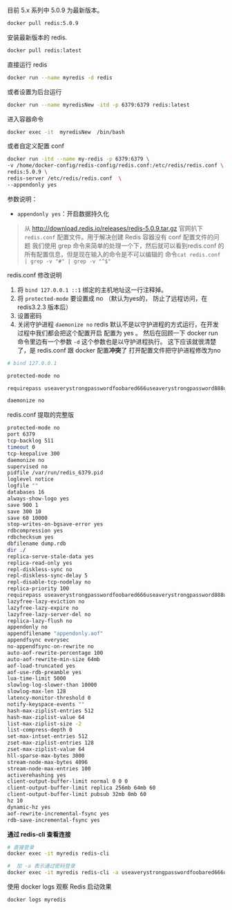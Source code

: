 目前 5.x 系列中 5.0.9 为最新版本。

```sh
docker pull redis:5.0.9
```

安装最新版本的 redis.

```sh
docker pull redis:latest
```

直接运行 redis

```sh
docker run --name myredis -d redis
```

或者设置为后台运行

```sh
docker run --name myredisNew -itd -p 6379:6379 redis:latest
```

进入容器命令

```sh
docker exec -it  myredisNew  /bin/bash
```

或者自定义配置 conf

```sh
docker run -itd --name my-redis -p 6379:6379 \
-v /home/docker-config/redis-config/redis.conf:/etc/redis/redis.conf \
redis:5.0.9 \
redis-server /etc/redis/redis.conf  \
--appendonly yes
```

参数说明：

* `appendonly yes`：开启数据持久化

> 从 <http://download.redis.io/releases/redis-5.0.9.tar.gz> 官网扒下 `redis.conf` 配置文件。用于解决创建 Redis 容器没有 conf 配置文件的问题
> 我们使用 grep 命令来简单的处理一个下，然后就可以看到redis.conf 的所有配置信息，但是现在输入的命令是不可以编辑的
命令`cat redis.conf | grep -v "#" | grep -v "^$"`

redis.conf 修改说明

1. 将 `bind 127.0.0.1 ::1` 绑定的主机地址这一行注释掉。
2. 将 `protected-mode` 要设置成 no （默认为yes的， 防止了远程访问，在 redis3.2.3 版本后）
3. 设置密码
4. 关闭守护进程 `daemonize no` redis 默认不是以守护进程的方式运行，在开发过程中我们都会把这个配置开启  配置为 yes  。
然后在回顾一下 docker run 命令里边有一个参数 `-d` 这个参数也是以守护进程执行。
这下应该就很清楚了，是 redis.conf 跟 docker 配置**冲突**了
打开配置文件把守护进程修改为no

```sh
# bind 127.0.0.1

protected-mode no

requirepass useaverystrongpasswordfoobared666useaverystrongpassword888useaverystrongpassword999useaverystrongpassword110

daemonize no
```

redis.conf 提取的完整版

```sh
protected-mode no
port 6379
tcp-backlog 511
timeout 0
tcp-keepalive 300
daemonize no
supervised no
pidfile /var/run/redis_6379.pid
loglevel notice
logfile ""
databases 16
always-show-logo yes
save 900 1
save 300 10
save 60 10000
stop-writes-on-bgsave-error yes
rdbcompression yes
rdbchecksum yes
dbfilename dump.rdb
dir ./
replica-serve-stale-data yes
replica-read-only yes
repl-diskless-sync no
repl-diskless-sync-delay 5
repl-disable-tcp-nodelay no
replica-priority 100
requirepass useaverystrongpasswordfoobared666useaverystrongpassword888useaverystrongpassword999useaverystrongpassword110
lazyfree-lazy-eviction no
lazyfree-lazy-expire no
lazyfree-lazy-server-del no
replica-lazy-flush no
appendonly no
appendfilename "appendonly.aof"
appendfsync everysec
no-appendfsync-on-rewrite no
auto-aof-rewrite-percentage 100
auto-aof-rewrite-min-size 64mb
aof-load-truncated yes
aof-use-rdb-preamble yes
lua-time-limit 5000
slowlog-log-slower-than 10000
slowlog-max-len 128
latency-monitor-threshold 0
notify-keyspace-events ""
hash-max-ziplist-entries 512
hash-max-ziplist-value 64
list-max-ziplist-size -2
list-compress-depth 0
set-max-intset-entries 512
zset-max-ziplist-entries 128
zset-max-ziplist-value 64
hll-sparse-max-bytes 3000
stream-node-max-bytes 4096
stream-node-max-entries 100
activerehashing yes
client-output-buffer-limit normal 0 0 0
client-output-buffer-limit replica 256mb 64mb 60
client-output-buffer-limit pubsub 32mb 8mb 60
hz 10
dynamic-hz yes
aof-rewrite-incremental-fsync yes
rdb-save-incremental-fsync yes
```

**通过 redis-cli 查看连接**

```sh
# 直接登录
docker exec -it myredis redis-cli

#  加 -a 表示通过密码登录
docker exec -it myredis redis-cli -a useaverystrongpasswordfoobared666useaverystrongpassword888useaverystrongpassword999useaverystrongpassword110
```

使用 docker logs 观察 Redis 启动效果

```sh
docker logs myredis
```
